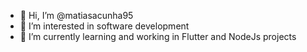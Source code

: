 - 👋 Hi, I’m @matiasacunha95
- 👀 I’m interested in software development
- 🌱 I’m currently learning and working in Flutter and NodeJs projects

<!---
matiasacunha95/matiasacunha95 is a ✨ special ✨ repository because its `README.md` (this file) appears on your GitHub profile.
You can click the Preview link to take a look at your changes.
--->
